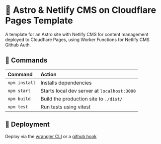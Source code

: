 # 🌈 Astro & Netlify CMS on Cloudflare Pages Template

A template for an Astro site with Netlify CMS for content management deployed to Cloudflare Pages, using Worker Functions for Netlify CMS Github Auth.


## 🧞 Commands

| Command                | Action                                           |
| :--------------------- | :----------------------------------------------- |
| `npm install`          | Installs dependencies                            |
| `npm start`            | Starts local dev server at `localhost:3000`      |
| `npm build`            | Build the production site to `./dist/`           |
| `npm test`             | Run tests using vitest                           |


## 🚀 Deployment

Deploy via the [wrangler CLI](https://developers.cloudflare.com/workers/wrangler/commands/#pages) or a [github hook](https://developers.cloudflare.com/pages/framework-guides/astro/#deploying-with-cloudflare-pages)
